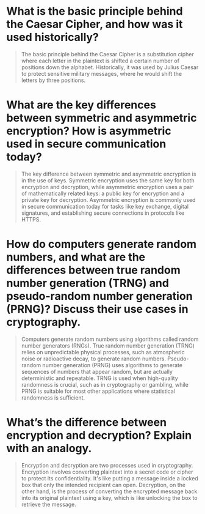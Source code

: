 # What is the basic principle behind the Caesar Cipher, and how was it used historically?

> The basic principle behind the Caesar Cipher is a substitution cipher where each letter in the plaintext is shifted a certain number of positions down the alphabet. Historically, it was used by Julius Caesar to protect sensitive military messages, where he would shift the letters by three positions.

# What are the key differences between symmetric and asymmetric encryption? How is asymmetric used in secure communication today?

> The key difference between symmetric and asymmetric encryption is in the use of keys. Symmetric encryption uses the same key for both encryption and decryption, while asymmetric encryption uses a pair of mathematically related keys: a public key for encryption and a private key for decryption. Asymmetric encryption is commonly used in secure communication today for tasks like key exchange, digital signatures, and establishing secure connections in protocols like HTTPS.

# How do computers generate random numbers, and what are the differences between true random number generation (TRNG) and pseudo-random number generation (PRNG)? Discuss their use cases in cryptography.

> Computers generate random numbers using algorithms called random number generators (RNGs). True random number generation (TRNG) relies on unpredictable physical processes, such as atmospheric noise or radioactive decay, to generate random numbers. Pseudo-random number generation (PRNG) uses algorithms to generate sequences of numbers that appear random, but are actually deterministic and repeatable. TRNG is used when high-quality randomness is crucial, such as in cryptography or gambling, while PRNG is suitable for most other applications where statistical randomness is sufficient.

# What’s the difference between encryption and decryption? Explain with an analogy.



> Encryption and decryption are two processes used in cryptography. Encryption involves converting plaintext into a secret code or cipher to protect its confidentiality. It's like putting a message inside a locked box that only the intended recipient can open. Decryption, on the other hand, is the process of converting the encrypted message back into its original plaintext using a key, which is like unlocking the box to retrieve the message.